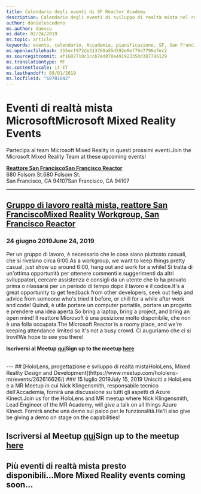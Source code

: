 ```yaml
---
title: Calendario degli eventi di SF Reactor Academy
description: Calendario degli eventi di sviluppo di realtà mista nel reattore a San Francisco.
author: danielescudero
ms.author: daescu
ms.date: 02/24/2019
ms.topic: article
keywords: evento, calendario, Accademia, pianificazione, SF, San Francisco, Reactor
ms.openlocfilehash: 355ecf972de313769a55d592e0ef79d7796e7ec2
ms.sourcegitcommit: af1602710c1ccb7ed870a491923350d387706129
ms.translationtype: MT
ms.contentlocale: it-IT
ms.lasthandoff: 08/01/2019
ms.locfileid: "68701842"
---
```

# <a name="microsoft-mixed-reality-events"></a><span data-ttu-id="45df9-104">Eventi di realtà mista Microsoft</span><span class="sxs-lookup"><span data-stu-id="45df9-104">Microsoft Mixed Reality Events</span></span>

<span data-ttu-id="45df9-105">Partecipa al team Microsoft Mixed Reality in questi prossimi eventi.</span><span class="sxs-lookup"><span data-stu-id="45df9-105">Join the Microsoft Mixed Reality Team at these upcoming events!</span></span>

<span data-ttu-id="45df9-106">**[Reattore San Francisco](https://developer.microsoft.com/reactor/#ReactorSF)**</span><span class="sxs-lookup"><span data-stu-id="45df9-106">**[San Francisco Reactor](https://developer.microsoft.com/reactor/#ReactorSF)**</span></span><br>
<span data-ttu-id="45df9-107">680 Folsom St.</span><span class="sxs-lookup"><span data-stu-id="45df9-107">680 Folsom St.</span></span><br>
<span data-ttu-id="45df9-108">San Francisco, CA 94107</span><span class="sxs-lookup"><span data-stu-id="45df9-108">San Francisco, CA 94107</span></span>


---
## <a name="mixed-reality-workgroup-san-francisco-reactorhttpsemea01safelinksprotectionoutlookcomurlhttps3a2f2fwwwmeetupcom2fhololens-mr2fdata027c017cdaescu40microsoftcom7ca8ddee063b7949a9992308d6903e62b07c72f988bf86f141af91ab2d7cd011db477c17c07c636854994961124360sdataymnaaiwvxij700mo9gj2boz4w82bgkdjdhijhytfczcfu3dreserved0"></a>[<span data-ttu-id="45df9-109">Gruppo di lavoro realtà mista, reattore San Francisco</span><span class="sxs-lookup"><span data-stu-id="45df9-109">Mixed Reality Workgroup, San Francisco Reactor</span></span>](https://emea01.safelinks.protection.outlook.com/?url=https%3A%2F%2Fwww.meetup.com%2Fhololens-mr%2F&data=02%7C01%7Cdaescu%40microsoft.com%7Ca8ddee063b7949a9992308d6903e62b0%7C72f988bf86f141af91ab2d7cd011db47%7C1%7C0%7C636854994961124360&sdata=YmnAAiWVxIJ700mO9gj%2BOz4W8%2BgKDjDhiJhYtfCzCFU%3D&reserved=0)
### <a name="june-24-2019"></a><span data-ttu-id="45df9-110">24 giugno 2019</span><span class="sxs-lookup"><span data-stu-id="45df9-110">June 24, 2019</span></span>
<span data-ttu-id="45df9-111">Per un gruppo di lavoro, è necessario che le cose siano piuttosto casuali, che si rivelano circa 6:00.</span><span class="sxs-lookup"><span data-stu-id="45df9-111">As a workgroup, we want to keep things pretty casual, just show up around 6:00, hang out and work for a while!</span></span> <span data-ttu-id="45df9-112">Si tratta di un'ottima opportunità per ottenere commenti e suggerimenti da altri sviluppatori, cercare assistenza e consigli da un utente che lo ha provato prima o rilassarsi per un periodo di tempo dopo il lavoro e il codice.</span><span class="sxs-lookup"><span data-stu-id="45df9-112">It's a great opportunity to get feedback from other developers, seek out help and advice from someone who's tried it before, or chill for a while after work and code!</span></span> <span data-ttu-id="45df9-113">Quindi, è utile portare un computer portatile, portare un progetto e prendere una idea aperta.</span><span class="sxs-lookup"><span data-stu-id="45df9-113">So bring a laptop, bring a project, and bring an open mind!</span></span> <span data-ttu-id="45df9-114">Il reattore Microsoft è una posizione molto disponibile, che non è una folla occupata.</span><span class="sxs-lookup"><span data-stu-id="45df9-114">The Microsoft Reactor is a roomy place, and we're keeping attendance limited so it's not a busy crowd.</span></span> <span data-ttu-id="45df9-115">Ci auguriamo che ci si trovi!</span><span class="sxs-lookup"><span data-stu-id="45df9-115">We hope to see you there!</span></span>

<span data-ttu-id="45df9-116">**Iscriversi al Meetup [qui](https://emea01.safelinks.protection.outlook.com/?url=https%3A%2F%2Fwww.meetup.com%2Fhololens-mr%2F&data=02%7C01%7Cdaescu%40microsoft.com%7Ca8ddee063b7949a9992308d6903e62b0%7C72f988bf86f141af91ab2d7cd011db47%7C1%7C0%7C636854994961124360&sdata=YmnAAiWVxIJ700mO9gj%2BOz4W8%2BgKDjDhiJhYtfCzCFU%3D&reserved=0)**</span><span class="sxs-lookup"><span data-stu-id="45df9-116">**Sign up to the meetup [here](https://emea01.safelinks.protection.outlook.com/?url=https%3A%2F%2Fwww.meetup.com%2Fhololens-mr%2F&data=02%7C01%7Cdaescu%40microsoft.com%7Ca8ddee063b7949a9992308d6903e62b0%7C72f988bf86f141af91ab2d7cd011db47%7C1%7C0%7C636854994961124360&sdata=YmnAAiWVxIJ700mO9gj%2BOz4W8%2BgKDjDhiJhYtfCzCFU%3D&reserved=0)**</span></span>

<br>
---
## <a name="hololens-mixed-reality-design-and-developmenthttpswwwmeetupcomhololens-mrevents262616626"></a>[<span data-ttu-id="45df9-117">HoloLens, progettazione e sviluppo di realtà mista</span><span class="sxs-lookup"><span data-stu-id="45df9-117">HoloLens, Mixed Reality Design and Development</span></span>](https://www.meetup.com/hololens-mr/events/262616626/)
### <a name="july-15-2019"></a><span data-ttu-id="45df9-118">15 luglio 2019</span><span class="sxs-lookup"><span data-stu-id="45df9-118">July 15, 2019</span></span>
<span data-ttu-id="45df9-119">Unisciti a HoloLens e a MR Meetup in cui Nick Klingensmith, responsabile tecnico dell'Accademia, fornirà una discussione su tutti gli aspetti di Azure Kinect.</span><span class="sxs-lookup"><span data-stu-id="45df9-119">Join us for the HoloLens and MR meetup where Nick Klingensmith, Lead Engineer of the MR Academy, will give a talk on all things Azure Kinect.</span></span> <span data-ttu-id="45df9-120">Fornirà anche una demo sul palco per le funzionalità.</span><span class="sxs-lookup"><span data-stu-id="45df9-120">He'll also give be giving a demo on stage on the capabilities!</span></span>

<span data-ttu-id="45df9-121">**Iscriversi al Meetup [qui](https://www.meetup.com/hololens-mr/events/262616626/)**</span><span class="sxs-lookup"><span data-stu-id="45df9-121">**Sign up to the meetup [here](https://www.meetup.com/hololens-mr/events/262616626/)**</span></span>
<br>
---
## <a name="more-mixed-reality-events-coming-soon"></a><span data-ttu-id="45df9-122">Più eventi di realtà mista presto disponibili...</span><span class="sxs-lookup"><span data-stu-id="45df9-122">More Mixed Reality events coming soon...</span></span>
